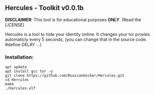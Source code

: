 ## Hercules - Toolkit v0.0.1b

**DISCLAIMER**: This tool is for educational purposes **ONLY**. (Read the LICENSE)

Hercules is a tool to hide your identity online.
It changes your tor proxies automaticly every 5 seconds,
(you can change that in the source code. #define DELAY ...)

### Installation:
```
apt update
apt install gcc tor -y
git clone https://github.com/RussianHzcker/Hercules.git
cd Hercules
make
./hercules.elf
```

